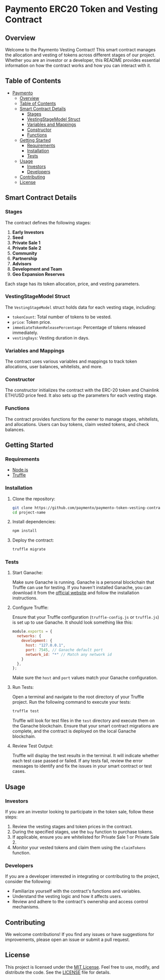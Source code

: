 # Paymento ERC20 Token and Vesting Contract

## Overview

Welcome to the Paymento Vesting Contract! This smart contract manages the allocation and vesting of tokens across different stages of our project. Whether you are an investor or a developer, this README provides essential information on how the contract works and how you can interact with it.

## Table of Contents

- [Paymento](#project-title)
  - [Overview](#overview)
  - [Table of Contents](#table-of-contents)
  - [Smart Contract Details](#smart-contract-details)
    - [Stages](#stages)
    - [VestingStageModel Struct](#vestingstagemodel-struct)
    - [Variables and Mappings](#variables-and-mappings)
    - [Constructor](#constructor)
    - [Functions](#functions)
  - [Getting Started](#getting-started)
    - [Requirements](#requirements)
    - [Installation](#installation)
    - [Tests](#tests)
  - [Usage](#usage)
    - [Investors](#investors)
    - [Developers](#developers)
  - [Contributing](#contributing)
  - [License](#license)

## Smart Contract Details

### Stages

The contract defines the following stages:

1. **Early Investors**
2. **Seed**
3. **Private Sale 1**
4. **Private Sale 2**
5. **Community**
6. **Partnership**
7. **Advisors**
8. **Development and Team**
9. **Geo Expansion Reserves**

Each stage has its token allocation, price, and vesting parameters.

### VestingStageModel Struct

The `VestingStageModel` struct holds data for each vesting stage, including:

- `tokenCount`: Total number of tokens to be vested.
- `price`: Token price.
- `immediateTokenReleasePercentage`: Percentage of tokens released immediately.
- `vestingDays`: Vesting duration in days.

### Variables and Mappings

The contract uses various variables and mappings to track token allocations, user balances, whitelists, and more.

### Constructor

The constructor initializes the contract with the ERC-20 token and Chainlink ETH/USD price feed. It also sets up the parameters for each vesting stage.

### Functions

The contract provides functions for the owner to manage stages, whitelists, and allocations. Users can buy tokens, claim vested tokens, and check balances.

## Getting Started

### Requirements

- [Node.js](https://nodejs.org/)
- [Truffle](https://www.trufflesuite.com/truffle)

### Installation

1. Clone the repository:

   ```bash
   git clone https://github.com/paymento/paymento-token-vesting-contract.git
   cd project-name
   ```

2. Install dependencies:

   ```bash
   npm install
   ```

3. Deploy the contract:

   ```bash
   truffle migrate
   ```

### Tests

1. Start Ganache:
   
   Make sure Ganache is running. Ganache is a personal blockchain that Truffle can use for testing. If you haven't installed Ganache, you can download it from the [official website](https://www.trufflesuite.com/ganache) and follow the installation instructions.

2. Configure Truffle:

   Ensure that your Truffle configuration (`truffle-config.js` or `truffle.js`) is set up to use Ganache. It should look something like this:

   ```javascript
   module.exports = {
     networks: {
       development: {
         host: "127.0.0.1",
         port: 7545, // Ganache default port
         network_id: "*" // Match any network id
       }
     },
   };
   ```

   Make sure the `host` and `port` values match your Ganache configuration.

3. Run Tests:

   Open a terminal and navigate to the root directory of your Truffle project. Run the following command to execute your tests:

   ```bash
   truffle test
   ```

   Truffle will look for test files in the `test` directory and execute them on the Ganache blockchain. Ensure that your smart contract migrations are complete, and the contract is deployed on the local Ganache blockchain.

4. Review Test Output:

   Truffle will display the test results in the terminal. It will indicate whether each test case passed or failed. If any tests fail, review the error messages to identify and fix the issues in your smart contract or test cases.

## Usage

### Investors

If you are an investor looking to participate in the token sale, follow these steps:

1. Review the vesting stages and token prices in the contract.
2. During the specified stages, use the `buy` function to purchase tokens.
3. If applicable, ensure you are whitelisted for Private Sale 1 or Private Sale 2.
4. Monitor your vested tokens and claim them using the `claimTokens` function.

### Developers

If you are a developer interested in integrating or contributing to the project, consider the following:

- Familiarize yourself with the contract's functions and variables.
- Understand the vesting logic and how it affects users.
- Review and adhere to the contract's ownership and access control mechanisms.

## Contributing

We welcome contributions! If you find any issues or have suggestions for improvements, please open an issue or submit a pull request.

## License

This project is licensed under the [MIT License](LICENSE). Feel free to use, modify, and distribute the code. See the [LICENSE](LICENSE) file for details.
